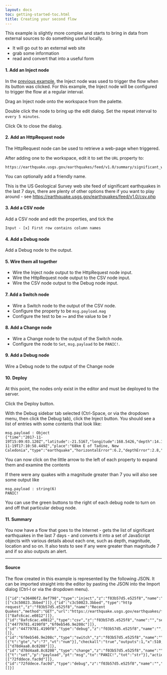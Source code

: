 ```yaml
---
layout: docs
toc: getting-started-toc.html
title: Creating your second flow
---
```


This example is slightly more complex and starts to bring in data from external sources to do something useful locally.

 - It will go out to an external web site
 - grab some information
 - read and convert that into a useful form

#### 1. Add an Inject node

In the [previous example](first-flow), the Inject node was used to trigger the flow when its button was clicked.
For this example, the Inject node will be configured to trigger the flow at a regular interval.

Drag an Inject node onto the workspace from the palette.

Double click the node to bring up the edit dialog. Set the repeat interval to `every 5 minutes`.

Click Ok to close the dialog.

#### 2. Add an HttpRequest node

The HttpRequest node can be used to retrieve a web-page when triggered.

After adding one to the workspace, edit it to set the `URL` property to:

    https://earthquake.usgs.gov/earthquakes/feed/v1.0/summary/significant_week.csv

You can optionally add a friendly name.

This is the US Geological Survey web site feed of significant earthquakes in the last 7 days,
there are plenty of other options there if you want to play around - see https://earthquake.usgs.gov/earthquakes/feed/v1.0/csv.php


#### 3. Add a CSV node

Add a CSV node and edit the properties, and tick the

    Input - [x] First row contains column names

#### 4. Add a Debug node

Add a Debug node to the output.

#### 5. Wire them all together

  - Wire the Inject node output to the HttpRequest node input.
  - Wire the HttpRequest node output to the CSV node input.
  - Wire the CSV node output to the Debug node input.

#### 7. Add a Switch node

  - Wire a Switch node to the output of the CSV node.
  - Configure the property to be `msg.payload.mag`
  - Configure the test to be `>=` and the value to be `7`

#### 8. Add a Change node

  - Wire a Change node to the output of the Switch node.
  - Configure the node to `Set`, `msg.payload` to be `PANIC!`.

#### 9. Add a Debug node

Wire a Debug node to the output of the Change node


#### 10. Deploy

At this point, the nodes only exist in the editor and must be deployed to the
server.

Click the Deploy button.

With the Debug sidebar tab selected (Ctrl-Space, or via the dropdown menu, then click the Debug tab), click the
Inject button. You should see a list of entries with some contents that look like:

    msg.payload : Object
    {"time":"2017-11-19T15:09:03.120Z","latitude":-21.5167,"longitude":168.5426,"depth":14.19,"mag":6.6,"magType":"mww","gap":21,"dmin":0.478,"rms":0.86,"net":"us","id":"us2000brgk","updated":"2017-11-19T17:10:58.449Z","place":"68km E of Tadine, New Caledonia","type":"earthquake","horizontalError":6.2,"depthError":2.8,"magError":0.037,"magNst":72,"status":"reviewed","locationSource":"us","magSource":"us"}

You can now click on the little arrow to the left of each property to expand them and examine the contents

If there were any quakes with a magnitude greater than 7 you will also see some output like

    msg.payload : string(6)
    PANIC!

You can use the green buttons to the right of each debug node to turn on and off that particular debug node.

#### 11. Summary

You now have a flow that goes to the Internet - gets the list of significant earthquakes in the last 7 days - and converts it into a set of JavaScript objects with various details about each one, such as depth, magnitude, location and so on. It also tests to see if any were greater than magnitude 7 and if so also outputs an alert.

***

#### Source

The flow created in this example is represented by the following JSON. It can be
imported straight into the editor by pasting the JSON into the Import dialog
(Ctrl-I or via the dropdown menu).


    [{"id":"e36406f2.8ef798","type":"inject","z":"f03b57d5.e525f8","name":"","topic":"","payload":"","payloadType":"str","repeat":"300","crontab":"","once":false,"x":130,"y":900,"wires":[["c3c50023.3bbed"]]},{"id":"c3c50023.3bbed","type":"http request","z":"f03b57d5.e525f8","name":"Recent Quakes","method":"GET","url":"https://earthquake.usgs.gov/earthquakes/feed/v1.0/summary/significant_week.csv","tls":"","x":300,"y":900,"wires":[["8afc6cac.e0812"]]},{"id":"8afc6cac.e0812","type":"csv","z":"f03b57d5.e525f8","name":"","sep":",","hdrin":true,"hdrout":"","multi":"one","ret":"\\n","temp":"","x":470,"y":900,"wires":[["44779781.4190f8","6f0eb546.9e208c"]]},{"id":"44779781.4190f8","type":"debug","z":"f03b57d5.e525f8","name":"","active":true,"complete":false,"x":630,"y":900,"wires":[]},{"id":"6f0eb546.9e208c","type":"switch","z":"f03b57d5.e525f8","name":"","property":"payload.mag","propertyType":"msg","rules":[{"t":"gte","v":"7","vt":"num"}],"checkall":"true","outputs":1,"x":510,"y":960,"wires":[["d78d4aa8.8c8208"]]},{"id":"d78d4aa8.8c8208","type":"change","z":"f03b57d5.e525f8","name":"","rules":[{"t":"set","p":"payload","pt":"msg","to":"PANIC!","tot":"str"}],"action":"","property":"","from":"","to":"","reg":false,"x":650,"y":1020,"wires":[["72fddece.fac0d"]]},{"id":"72fddece.fac0d","type":"debug","z":"f03b57d5.e525f8","name":"","active":true,"complete":false,"x":750,"y":960,"wires":[]}]
